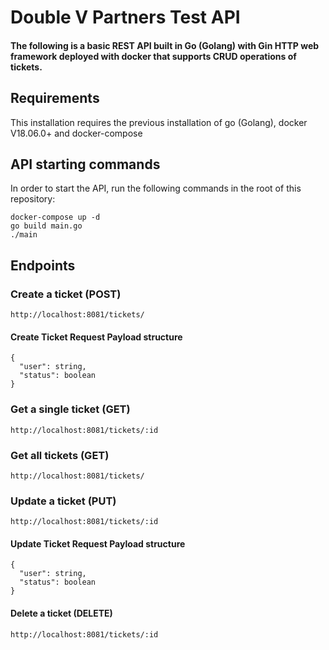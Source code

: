 # Double V Partners Test API
#### The following is a basic REST API built in Go (Golang) with Gin HTTP web framework deployed with docker that supports CRUD operations of tickets.

## Requirements
This installation requires the previous installation of go (Golang), docker V18.06.0+ and docker-compose 

## API starting commands
In order to start the API, run the following commands in the root of this repository:
``` console
docker-compose up -d
go build main.go
./main
```
## Endpoints

### Create a ticket (POST)
``` 
http://localhost:8081/tickets/
```
#### Create Ticket Request Payload structure
```
{
  "user": string, 
  "status": boolean
}
``` 
### Get a single ticket (GET)
``` 
http://localhost:8081/tickets/:id
```
### Get all tickets (GET)
``` 
http://localhost:8081/tickets/
```
### Update a ticket (PUT)
``` 
http://localhost:8081/tickets/:id
```
#### Update Ticket Request Payload structure
```
{
  "user": string, 
  "status": boolean
}
``` 
#### Delete a ticket (DELETE)
``` 
http://localhost:8081/tickets/:id
```


